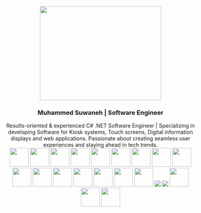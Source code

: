 
<div id="header" align="center" margin="25px">
  <img src="https://www.dropbox.com/scl/fi/2nr9wfxlcpwlemhim3qvw/Slide-16_9-3.png?rlkey=laxlj1i7sf0j9vxbfu14n3sft&raw=1" width="80%" height="250"  /> 
  <div id="badges" marginBottom="25px">
    <h3>Muhammed Suwaneh | <span><b>Software Engineer</b></span></h3>
        Results-oriented & experienced C# .NET Software Engineer | Specializing in developing Software for Kiosk systems, Touch screens, Digital information displays and web applications. Passionate about creating seamless user experiences and staying ahead in tech trends. 
  </div>
<div id="badges" margin="55px">
  <img src="https://user-images.githubusercontent.com/25181517/192158954-f88b5814-d510-4564-b285-dff7d6400dad.png" width="50px" height="50px"/>
  <img src="https://user-images.githubusercontent.com/25181517/183898674-75a4a1b1-f960-4ea9-abcb-637170a00a75.png" width="50px" height="50px"/>
  <img src="https://user-images.githubusercontent.com/25181517/117447155-6a868a00-af3d-11eb-9cfe-245df15c9f3f.png" width="50px" height="50px"/>
  <img src="https://user-images.githubusercontent.com/25181517/121401671-49102800-c959-11eb-9f6f-74d49a5e1774.png" width="50px" height="50px"/>
  <img src="https://user-images.githubusercontent.com/25181517/189716855-2c69ca7a-5149-4647-936d-780610911353.png" width="50px" height="50px"/>
  <img src="https://user-images.githubusercontent.com/25181517/183897015-94a058a6-b86e-4e42-a37f-bf92061753e5.png" width="50px" height="50px"/>
  <img src="https://www.dropbox.com/s/i83q23mj6li239j/download%20%281%29.png?raw=1" width="50px" height="50px"/>
  <img src="https://www.dropbox.com/s/wo7otvjrdobsqp6/download.png?raw=1" width="50px" height="50px"/>
  <img src="https://www.dropbox.com/s/zghpe3q6cvdswy7/microsoft-sql-server-logo-svgrepo-com.png?raw=1" width="50px" height="50px"/>
  <img src="https://encrypted-tbn0.gstatic.com/images?q=tbn:ANd9GcS7gmv65nxUV9rPmaJRuu4GL77Czoqvh9Qv0g&usqp=CAU" width="50px" height="50px"/>
  <img src="https://user-images.githubusercontent.com/25181517/192107858-fe19f043-c502-4009-8c47-476fc89718ad.png" width="50px" height="50px"/>
  <img src="https://user-images.githubusercontent.com/25181517/192108372-f71d70ac-7ae6-4c0d-8395-51d8870c2ef0.png" width="50px" height="50px"/>
  <img src="https://user-images.githubusercontent.com/25181517/192108374-8da61ba1-99ec-41d7-80b8-fb2f7c0a4948.png" width="50px" height="50px"/>
  <img src="https://user-images.githubusercontent.com/25181517/186711335-a3729606-5a78-4496-9a36-06efcc74f800.png" width="50px" height="50px"/>
  <img src="https://user-images.githubusercontent.com/25181517/121405384-444d7300-c95d-11eb-959f-913020d3bf90.png" width="50px" height="50px"/>
  <img src="https://user-images.githubusercontent.com/25181517/121405754-b4f48f80-c95d-11eb-8893-fc325bde617f.png" width="50px" height="50px"/>
  <img src="https://skillicons.dev/icons?i=heroku" />
  <img src="https://skillicons.dev/icons?i=vercel" />
  <img src="https://www.dropbox.com/scl/fi/1yv9h4uz9bqys2da6a9tg/typescript-icon-icon-1024x1024-vh3pfez8.png?rlkey=s2prsdii4s1zn723hur9c2g2z&raw=1" width="50px" height="50px"/>
  <img src="https://www.dropbox.com/scl/fi/6y3qgyiptl6s76z35aih1/873107.png?rlkey=vutusi3gurzo22b7w0i3twgd6&raw=1" width="50px" height="50px"/>
  <img src="https://spin.atomicobject.com/wp-content/uploads/Microsoft_WPF.png" width="50px" height="50px"/>
</div>
